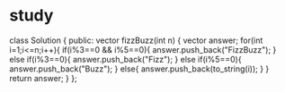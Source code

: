 # study

class Solution {
public:
    vector<string> fizzBuzz(int n) {
        vector<string> answer;
        for(int i=1;i<=n;i++){
            if(i%3==0 && i%5==0){
                answer.push_back("FizzBuzz");
            }
            else if(i%3==0){
                answer.push_back("Fizz");
            }
            else if(i%5==0){
                answer.push_back("Buzz");
            }
            else{
                answer.push_back(to_string(i));
            }
        }
        return answer;
    }
};
